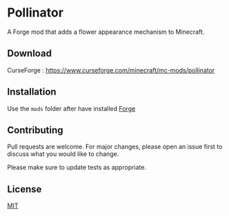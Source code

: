 # Pollinator
A Forge mod that adds a flower appearance mechanism to Minecraft.

## Download

CurseForge : https://www.curseforge.com/minecraft/mc-mods/pollinator

## Installation

Use the `mods` folder after have installed [Forge ](http://files.minecraftforge.net/) 

## Contributing
Pull requests are welcome. For major changes, please open an issue first to discuss what you would like to change.

Please make sure to update tests as appropriate.

## License
[MIT](https://choosealicense.com/licenses/mit/)

